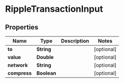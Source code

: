 

# RippleTransactionInput


## Properties

| Name | Type | Description | Notes |
|------------ | ------------- | ------------- | -------------|
|**to** | **String** |  |  [optional] |
|**value** | **Double** |  |  [optional] |
|**network** | **String** |  |  [optional] |
|**compress** | **Boolean** |  |  [optional] |



